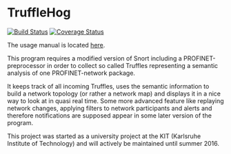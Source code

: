 # TruffleHog

[![Build Status](https://travis-ci.org/TruffleHog/TruffleHog.svg?branch=master)](https://travis-ci.org/TruffleHog/TruffleHog) [![Coverage Status](https://coveralls.io/repos/github/TruffleHog/TruffleHog/badge.svg)](https://coveralls.io/github/TruffleHog/TruffleHog)

The usage manual is located [here](http://trufflehog.github.io/TruffleHog).

This program requires a modified version of Snort including a PROFINET-preprocessor in order to collect so called Truffles representing a semantic analysis of one PROFINET-network package. 

It keeps track of all incoming Truffles, uses the semantic information to build a network topology (or rather a network map) and displays it in a nice way to look at in quasi real time. Some more advanced feature like replaying network changes, applying filters to network participants and alerts and therefore notifications are supposed appear in some later version of the program. 

This project was started as a university project at the KIT (Karlsruhe Institute of Technology) and will actively be maintained until summer 2016. 
